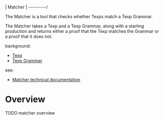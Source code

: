 | Matcher |
\---------/

The Matcher is a tool that checks whether Texps match a Texp Grammar.

The Matcher takes a Texp and a Texp Grammar, along with a starting production
and returns either a proof that the Texp matches the Grammar or a proof that it
does not.

background:
- [Texp](texp.md)
- [Texp Grammar](texp-grammar.md)

see:
- [Matcher technical documentation](matcher-tech.md)

# Overview

TODO matcher overview

